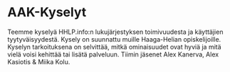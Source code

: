 # AAK-Kyselyt

Teemme kyselyä HHLP.info:n lukujärjestyksen toimivuudesta ja käyttäjien tyytyväisyydestä. Kysely on suunnattu muille Haaga-Helian opiskelijoille. Kyselyn tarkoituksena on selvittää, mitkä ominaisuudet ovat hyviä ja mitä vielä voisi kehittää tai lisätä palveluun. Tiimin jäsenet Alex Kanerva, Alex Kasiotis & Miika Kolu. 
